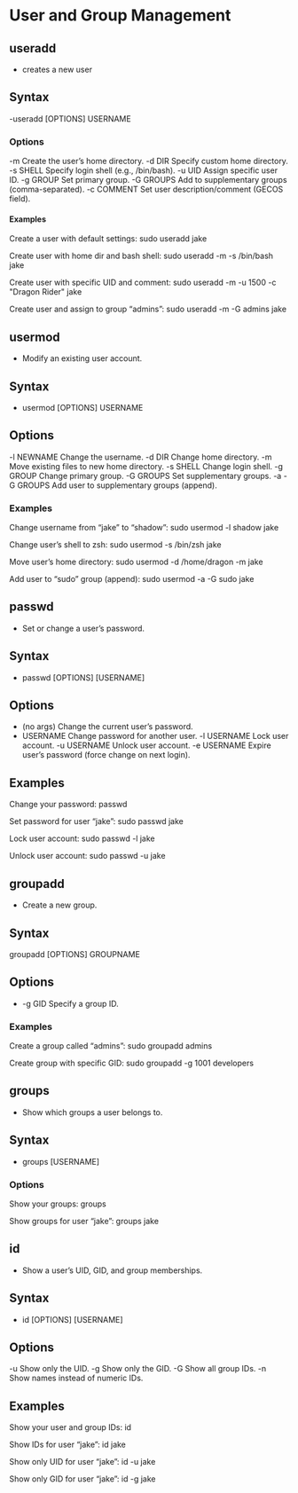 # **User and Group Management**

## **useradd**
- creates a new user

## **Syntax**
-useradd [OPTIONS] USERNAME

### **Options**
-m	Create the user’s home directory.
-d DIR	Specify custom home directory.
-s SHELL	Specify login shell (e.g., /bin/bash).
-u UID	Assign specific user ID.
-g GROUP	Set primary group.
-G GROUPS	Add to supplementary groups (comma-separated).
-c COMMENT	Set user description/comment (GECOS field).

#### **Examples**
Create a user with default settings:
sudo useradd jake

Create user with home dir and bash shell:
sudo useradd -m -s /bin/bash jake

Create user with specific UID and comment:
sudo useradd -m -u 1500 -c "Dragon Rider" jake

Create user and assign to group “admins”:
sudo useradd -m -G admins jake


## **usermod**
- Modify an existing user account.

## **Syntax**
- usermod [OPTIONS] USERNAME

## **Options**
-l NEWNAME	Change the username.
-d DIR	Change home directory.
-m	Move existing files to new home directory.
-s SHELL	Change login shell.
-g GROUP	Change primary group.
-G GROUPS	Set supplementary groups.
-a -G GROUPS	Add user to supplementary groups (append).

### **Examples**
Change username from “jake” to “shadow”:
sudo usermod -l shadow jake

Change user’s shell to zsh:
sudo usermod -s /bin/zsh jake

 Move user’s home directory:
sudo usermod -d /home/dragon -m jake

 Add user to “sudo” group (append):
sudo usermod -a -G sudo jake


## **passwd**
- Set or change a user’s password.

## **Syntax**
- passwd [OPTIONS] [USERNAME]

## **Options**
- (no args)	Change the current user’s password.
- USERNAME	Change password for another user.
-l USERNAME	Lock user account.
-u USERNAME	Unlock user account.
-e USERNAME	Expire user’s password (force change on next login).

## **Examples**
Change your password:
passwd

Set password for user “jake”:
sudo passwd jake

Lock user account:
sudo passwd -l jake

Unlock user account:
sudo passwd -u jake



## **groupadd**
- Create a new group.

## **Syntax**
groupadd [OPTIONS] GROUPNAME

## **Options**
- -g GID	Specify a group ID.

### **Examples**
 Create a group called “admins”:
sudo groupadd admins

Create group with specific GID:
sudo groupadd -g 1001 developers



## **groups**
- Show which groups a user belongs to.

## **Syntax**
- groups [USERNAME]

### **Options**
 Show your groups:
groups

 Show groups for user “jake”:
groups jake



## **id**
- Show a user’s UID, GID, and group memberships.

## **Syntax**
- id [OPTIONS] [USERNAME]

## **Options**
-u	Show only the UID.
-g	Show only the GID.
-G	Show all group IDs.
-n	Show names instead of numeric IDs.

## **Examples**
Show your user and group IDs:
id

Show IDs for user “jake”:
id jake

 Show only UID for user “jake”:
id -u jake

Show only GID for user “jake”:
id -g jake
